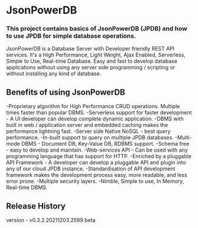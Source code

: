 # JsonPowerDB

### This project contains basics of JsonPowerDB (JPDB) and how to use JPDB for simple database operations.

JsonPowerDB is a Database Server with Developer friendly REST API services. It's a High Performance, Light Weight, Ajax Enabled, Serverless, Simple to Use, Real-time Database. Easy and fast to develop database applications without using any server side programming / scripting or without installing any kind of database.

## Benefits of using JsonPowerDB
-Proprietary algorithm for High Performance CRUD operations. Multiple times faster than popular DBMS.
-Serverless support for faster development - A UI developer can develop complete dynamic application.
-DBMS with built in web / application server and embedded caching makes the performance lightning fast.
-Server side Native NoSQL - best query performance.
-In-built support to query on multiple JPDB databases.
-Multi-mode DBMS - Document DB, Key-Value DB, RDBMS support.
-Schema free - easy to develop and maintain.
-Web-services API - Can be used with any programming language that has support for HTTP.
-Enriched by a pluggable API Framework - A developer can develop a pluggable API and plugin into any of our cloud JPDB instance.
-Standardisation of API development framework makes the development process easy, more readable, and less error prone.
-Multiple security layers.
-Nimble, Simple to use, In Memory, Real-time DBMS.

## Release History
version - v0.3.2.20211203.2599 beta
